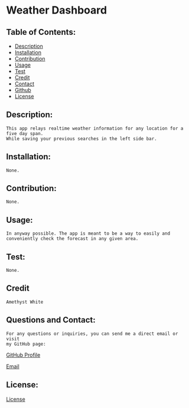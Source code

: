
# Weather Dashboard

    
## Table of Contents:
* [Description](#description)
* [Installation](#installation)
* [Contribution](#contribution)
* [Usage](#usage)
* [Test](#tests)
* [Credit](#credit)
* [Contact](#email)
* [Github](#username)
* [License](#license)

## Description:

    This app relays realtime weather information for any location for a five day span. 
    While saving your previous searches in the left side bar.

## Installation:
    None.

## Contribution:
    None.

## Usage:
    In anyway possible. The app is meant to be a way to easily and conveniently check the forecast in any given area.

## Test:
    None.

## Credit
    Amethyst White

## Questions and Contact:
    For any questions or inquiries, you can send me a direct email or visit 
    my GitHub page:
    
[GitHub Profile](https://github.com/Am-White)

[Email](aybwhite@gmail.com)

## License:
[License](https://opensource.org/licenses/Apache-2.0) 
